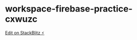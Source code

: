 # workspace-firebase-practice-cxwuzc

[Edit on StackBlitz ⚡️](https://stackblitz.com/edit/workspace-firebase-practice-cxwuzc)